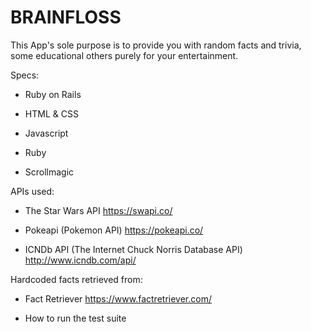 # BRAINFLOSS

This App's sole purpose is to provide you with random facts and trivia, some educational others purely for your entertainment.

Specs:

* Ruby on Rails

* HTML & CSS

* Javascript

* Ruby

* Scrollmagic

APIs used:

* The Star Wars API https://swapi.co/

* Pokeapi (Pokemon API) https://pokeapi.co/

* ICNDb API (The Internet Chuck Norris Database API) http://www.icndb.com/api/

Hardcoded facts retrieved from:

* Fact Retriever https://www.factretriever.com/

* How to run the test suite
